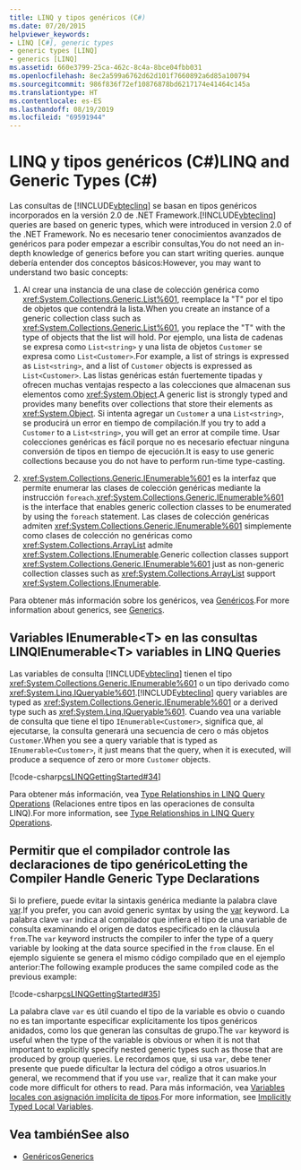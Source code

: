 ```yaml
---
title: LINQ y tipos genéricos (C#)
ms.date: 07/20/2015
helpviewer_keywords:
- LINQ [C#], generic types
- generic types [LINQ]
- generics [LINQ]
ms.assetid: 660e3799-25ca-462c-8c4a-8bce04fbb031
ms.openlocfilehash: 8ec2a599a6762d62d101f7660892a6d85a100794
ms.sourcegitcommit: 986f836f72ef10876878bd6217174e41464c145a
ms.translationtype: HT
ms.contentlocale: es-ES
ms.lasthandoff: 08/19/2019
ms.locfileid: "69591944"
---
```

# <a name="linq-and-generic-types-c"></a><span data-ttu-id="5021b-102">LINQ y tipos genéricos (C#)</span><span class="sxs-lookup"><span data-stu-id="5021b-102">LINQ and Generic Types (C#)</span></span>
<span data-ttu-id="5021b-103">Las consultas de [!INCLUDE[vbteclinq](~/includes/vbteclinq-md.md)] se basan en tipos genéricos incorporados en la versión 2.0 de .NET Framework.</span><span class="sxs-lookup"><span data-stu-id="5021b-103">[!INCLUDE[vbteclinq](~/includes/vbteclinq-md.md)] queries are based on generic types, which were introduced in version 2.0 of the .NET Framework.</span></span> <span data-ttu-id="5021b-104">No es necesario tener conocimientos avanzados de genéricos para poder empezar a escribir consultas,</span><span class="sxs-lookup"><span data-stu-id="5021b-104">You do not need an in-depth knowledge of generics before you can start writing queries.</span></span> <span data-ttu-id="5021b-105">aunque debería entender dos conceptos básicos:</span><span class="sxs-lookup"><span data-stu-id="5021b-105">However, you may want to understand two basic concepts:</span></span>  
  
1. <span data-ttu-id="5021b-106">Al crear una instancia de una clase de colección genérica como <xref:System.Collections.Generic.List%601>, reemplace la "T" por el tipo de objetos que contendrá la lista.</span><span class="sxs-lookup"><span data-stu-id="5021b-106">When you create an instance of a generic collection class such as <xref:System.Collections.Generic.List%601>, you replace the "T" with the type of objects that the list will hold.</span></span> <span data-ttu-id="5021b-107">Por ejemplo, una lista de cadenas se expresa como `List<string>` y una lista de objetos `Customer` se expresa como `List<Customer>`.</span><span class="sxs-lookup"><span data-stu-id="5021b-107">For example, a list of strings is expressed as `List<string>`, and a list of `Customer` objects is expressed as `List<Customer>`.</span></span> <span data-ttu-id="5021b-108">Las listas genéricas están fuertemente tipadas y ofrecen muchas ventajas respecto a las colecciones que almacenan sus elementos como <xref:System.Object>.</span><span class="sxs-lookup"><span data-stu-id="5021b-108">A generic list is strongly typed and provides many benefits over collections that store their elements as <xref:System.Object>.</span></span> <span data-ttu-id="5021b-109">Si intenta agregar un `Customer` a una `List<string>`, se producirá un error en tiempo de compilación.</span><span class="sxs-lookup"><span data-stu-id="5021b-109">If you try to add a `Customer` to a `List<string>`, you will get an error at compile time.</span></span> <span data-ttu-id="5021b-110">Usar colecciones genéricas es fácil porque no es necesario efectuar ninguna conversión de tipos en tiempo de ejecución.</span><span class="sxs-lookup"><span data-stu-id="5021b-110">It is easy to use generic collections because you do not have to perform run-time type-casting.</span></span>  
  
2. <span data-ttu-id="5021b-111"><xref:System.Collections.Generic.IEnumerable%601> es la interfaz que permite enumerar las clases de colección genéricas mediante la instrucción `foreach`.</span><span class="sxs-lookup"><span data-stu-id="5021b-111"><xref:System.Collections.Generic.IEnumerable%601> is the interface that enables generic collection classes to be enumerated by using the `foreach` statement.</span></span> <span data-ttu-id="5021b-112">Las clases de colección genéricas admiten <xref:System.Collections.Generic.IEnumerable%601> simplemente como clases de colección no genéricas como <xref:System.Collections.ArrayList> admite <xref:System.Collections.IEnumerable>.</span><span class="sxs-lookup"><span data-stu-id="5021b-112">Generic collection classes support <xref:System.Collections.Generic.IEnumerable%601> just as non-generic collection classes such as <xref:System.Collections.ArrayList> support <xref:System.Collections.IEnumerable>.</span></span>  
  
 <span data-ttu-id="5021b-113">Para obtener más información sobre los genéricos, vea [Genéricos](../../generics/index.md).</span><span class="sxs-lookup"><span data-stu-id="5021b-113">For more information about generics, see [Generics](../../generics/index.md).</span></span>  
  
## <a name="ienumerablet-variables-in-linq-queries"></a><span data-ttu-id="5021b-114">Variables IEnumerable<T\> en las consultas LINQ</span><span class="sxs-lookup"><span data-stu-id="5021b-114">IEnumerable<T\> variables in LINQ Queries</span></span>  
 <span data-ttu-id="5021b-115">Las variables de consulta [!INCLUDE[vbteclinq](~/includes/vbteclinq-md.md)] tienen el tipo <xref:System.Collections.Generic.IEnumerable%601> o un tipo derivado como <xref:System.Linq.IQueryable%601>.</span><span class="sxs-lookup"><span data-stu-id="5021b-115">[!INCLUDE[vbteclinq](~/includes/vbteclinq-md.md)] query variables are typed as <xref:System.Collections.Generic.IEnumerable%601> or a derived type such as <xref:System.Linq.IQueryable%601>.</span></span> <span data-ttu-id="5021b-116">Cuando vea una variable de consulta que tiene el tipo `IEnumerable<Customer>`, significa que, al ejecutarse, la consulta generará una secuencia de cero o más objetos `Customer`.</span><span class="sxs-lookup"><span data-stu-id="5021b-116">When you see a query variable that is typed as `IEnumerable<Customer>`, it just means that the query, when it is executed, will produce a sequence of zero or more `Customer` objects.</span></span>  
  
 [!code-csharp[csLINQGettingStarted#34](~/samples/snippets/csharp/VS_Snippets_VBCSharp/CsLINQGettingStarted/CS/Class1.cs#34)]  
  
 <span data-ttu-id="5021b-117">Para obtener más información, vea [Type Relationships in LINQ Query Operations](./type-relationships-in-linq-query-operations.md) (Relaciones entre tipos en las operaciones de consulta LINQ).</span><span class="sxs-lookup"><span data-stu-id="5021b-117">For more information, see [Type Relationships in LINQ Query Operations](./type-relationships-in-linq-query-operations.md).</span></span>  
  
## <a name="letting-the-compiler-handle-generic-type-declarations"></a><span data-ttu-id="5021b-118">Permitir que el compilador controle las declaraciones de tipo genérico</span><span class="sxs-lookup"><span data-stu-id="5021b-118">Letting the Compiler Handle Generic Type Declarations</span></span>  
 <span data-ttu-id="5021b-119">Si lo prefiere, puede evitar la sintaxis genérica mediante la palabra clave [var](../../../language-reference/keywords/var.md).</span><span class="sxs-lookup"><span data-stu-id="5021b-119">If you prefer, you can avoid generic syntax by using the [var](../../../language-reference/keywords/var.md) keyword.</span></span> <span data-ttu-id="5021b-120">La palabra clave `var` indica al compilador que infiera el tipo de una variable de consulta examinando el origen de datos especificado en la cláusula `from`.</span><span class="sxs-lookup"><span data-stu-id="5021b-120">The `var` keyword instructs the compiler to infer the type of a query variable by looking at the data source specified in the `from` clause.</span></span> <span data-ttu-id="5021b-121">En el ejemplo siguiente se genera el mismo código compilado que en el ejemplo anterior:</span><span class="sxs-lookup"><span data-stu-id="5021b-121">The following example produces the same compiled code as the previous example:</span></span>  
  
 [!code-csharp[csLINQGettingStarted#35](~/samples/snippets/csharp/VS_Snippets_VBCSharp/CsLINQGettingStarted/CS/Class1.cs#35)]  
  
 <span data-ttu-id="5021b-122">La palabra clave `var` es útil cuando el tipo de la variable es obvio o cuando no es tan importante especificar explícitamente los tipos genéricos anidados, como los que generan las consultas de grupo.</span><span class="sxs-lookup"><span data-stu-id="5021b-122">The `var` keyword is useful when the type of the variable is obvious or when it is not that important to explicitly specify nested generic types such as those that are produced by group queries.</span></span> <span data-ttu-id="5021b-123">Le recordamos que, si usa `var`, debe tener presente que puede dificultar la lectura del código a otros usuarios.</span><span class="sxs-lookup"><span data-stu-id="5021b-123">In general, we recommend that if you use `var`, realize that it can make your code more difficult for others to read.</span></span> <span data-ttu-id="5021b-124">Para más información, vea [Variables locales con asignación implícita de tipos](../../classes-and-structs/implicitly-typed-local-variables.md).</span><span class="sxs-lookup"><span data-stu-id="5021b-124">For more information, see [Implicitly Typed Local Variables](../../classes-and-structs/implicitly-typed-local-variables.md).</span></span>  
  
## <a name="see-also"></a><span data-ttu-id="5021b-125">Vea también</span><span class="sxs-lookup"><span data-stu-id="5021b-125">See also</span></span>

- [<span data-ttu-id="5021b-126">Genéricos</span><span class="sxs-lookup"><span data-stu-id="5021b-126">Generics</span></span>](../../generics/index.md)
